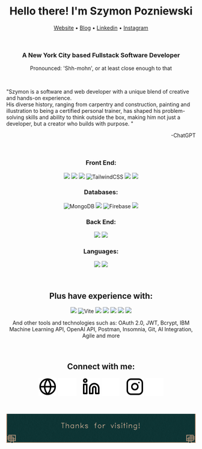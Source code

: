 

<h1 align="center"> Hello there! I'm Szymon Pozniewski </h1>
<p align="center">
  <a href="https://www.shhmon.com">Website</a> •
  <a href="https://www.shhmon.blog">Blog</a> •
  <a href="https://www.linkedin.com/in/shhmon/">Linkedin</a> •
  <a href="https://instagram.com/shh.mon">Instagram</a>
</p>  

&nbsp;

<div align="center"> 
<h3>A New York City based Fullstack Software Developer</h3>

Pronounced: 'Shh-mohn', or at least close enough to that 
</div>
&nbsp;  

"Szymon is a software and web developer with a unique blend of creative and hands-on experience. &nbsp;  
His diverse history, ranging from carpentry and construction, painting and illustration to being a certified personal trainer, has shaped his problem-solving skills and ability to think outside the box, making him not just a developer, but a creator who builds with purpose. " &nbsp;  
<div align="right"> -ChatGPT </div>

&nbsp;  


<div align="center"> 
  
<h3 align="center"> Front End: </h3>

<img src="https://img.shields.io/badge/React-20232A?style=for-the-badge&logo=react&logoColor=61DAFB"> <img src="https://img.shields.io/badge/p5%20js-ED225D?style=for-the-badge&logo=p5dotjs&logoColor=white"> <img src="https://img.shields.io/badge/Redux-593D88?style=for-the-badge&logo=redux&logoColor=white"> ![TailwindCSS](https://img.shields.io/badge/tailwind-%2338B2AC.svg?style=for-the-badge&logo=tailwind-css&logoColor=white) <img src="https://img.shields.io/badge/HTML5-E34F26?style=for-the-badge&logo=html5&logoColor=white"> <img src="https://img.shields.io/badge/CSS3-1572B6?style=for-the-badge&logo=css3&logoColor=white">

<h3 align="center"> Databases: </h3>
  
![MongoDB](https://img.shields.io/badge/MongoDB-%234ea94b.svg?style=for-the-badge&logo=mongodb&logoColor=white)
<img src="https://img.shields.io/badge/MySQL-005C84?style=for-the-badge&logo=mysql&logoColor=white">
![Firebase](https://img.shields.io/badge/firebase-a08021?style=for-the-badge&logo=firebase&logoColor=ffcd34)
<img src="https://img.shields.io/badge/Amazon%20RDS-527FFF?style=for-the-badge&logo=amazon-rds&logoColor=white">

<h3 align="center"> Back End: </h3>
<img src="https://img.shields.io/badge/Node.js-43853D?style=for-the-badge&logo=node.js&logoColor=white">
<img src="https://img.shields.io/badge/Express.js-000000?style=for-the-badge&logo=express&logoColor=white">

<h3 align="center"> Languages: </h3>
 
 <img src="https://img.shields.io/badge/JavaScript-F7DF1E?style=for-the-badge&logo=javascript&logoColor=black">
 <img src="https://img.shields.io/badge/Python-FFD43B?style=for-the-badge&logo=python&logoColor=blue">
 
</div>

&nbsp;  

<h2 align="center"> Plus have experience with: </h2>

<div align="center"> 
 
 <img src="https://img.shields.io/badge/Java-ED8B00?style=for-the-badge&logo=openjdk&logoColor=white"> ![Vite](https://img.shields.io/badge/vite-%23646CFF.svg?style=for-the-badge&logo=vite&logoColor=white) <img src="https://img.shields.io/badge/PHP-777BB4?style=for-the-badge&logo=php&logoColor=white"> <img src="https://img.shields.io/badge/C%2B%2B-00599C?style=for-the-badge&logo=c%2B%2B&logoColor=white"> <img src="https://img.shields.io/badge/Android_Studio-3DDC84?style=for-the-badge&logo=android-studio&logoColor=white"> <img src="https://img.shields.io/badge/Amazon_AWS-FF9900?style=for-the-badge&logo=amazonaws&logoColor=white"> <img src="https://img.shields.io/badge/ChatGPT-74aa9c?style=for-the-badge&logo=openai&logoColor=white">

And other tools and technologies such as: OAuth 2.0, JWT, Bcrypt, IBM Machine Learning API, OpenAI API, Postman, Insomnia, Git, AI Integration, Agile and more

</div>

&nbsp;  

<h2 align="center">Connect with me: </h2>

<div align="center"> 

[![website](./img/globe-light.svg)](https://www.shhmon.com#gh-light-mode-only)
[![website](./img/globe-dark.svg)](https://www.shhmon.com#gh-dark-mode-only)
&nbsp;&nbsp;
[![linkedin](./img/linkedin-light.svg)](https://www.linkedin.com/in/shhmon#gh-light-mode-only)
[![linkedin](./img/linkedin-dark.svg)](https://www.linkedin.com/in/shhmon#gh-dark-mode-only)
&nbsp;&nbsp;
[![instagram](./img/instagram-light.svg)](https://instagram.com/shh.mon#gh-light-mode-only)
[![instagram](./img/instagram-dark.svg)](https://instagram.com/shh.mon#gh-dark-mode-only)

</div>

[website]: https://shhmon.com
[instagram]: https://instagram.com/shh.mon
[linkedin]: https://www.linkedin.com/in/shhmon

&nbsp;  

![Footer image](./img/Footer.png)
